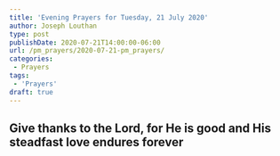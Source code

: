 ```yaml
---
title: 'Evening Prayers for Tuesday, 21 July 2020'
author: Joseph Louthan
type: post
publishDate: 2020-07-21T14:00:00-06:00
url: /pm_prayers/2020-07-21-pm_prayers/
categories:
 - Prayers
tags:
 - 'Prayers'
draft: true
---
```

## Give thanks to the Lord, for He is good and His steadfast love endures forever

<pre>

</pre>
